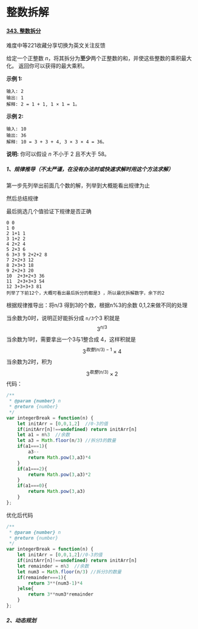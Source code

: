 # 整数拆解

#### [343. 整数拆分](https://leetcode-cn.com/problems/integer-break/)

难度中等221收藏分享切换为英文关注反馈

给定一个正整数 *n*，将其拆分为**至少**两个正整数的和，并使这些整数的乘积最大化。 返回你可以获得的最大乘积。

**示例 1:**

```
输入: 2
输出: 1
解释: 2 = 1 + 1, 1 × 1 = 1。
```

**示例 2:**

```
输入: 10
输出: 36
解释: 10 = 3 + 3 + 4, 3 × 3 × 4 = 36。
```

**说明:** 你可以假设 *n* 不小于 2 且不大于 58。



##### 1、规律推导（不太严谨，在没有办法时或快速求解时用这个方法求解）

第一步先列举出前面几个数的解，列举到大概能看出规律为止

然后总结规律

最后挑选几个值验证下规律是否正确

```
0 0
1 0
2 1+1 1
3 1+2 2
4 2+2 4
5 2+3 6
6 3+3 9 2+2+2 8
7 2+2+3 12
8 2+3+3 18
9 2+2+3 20
10  2+3+2+3 36
11  2+3+3+3 54
12 3+3+3+3 81
列举了下前12个，大概可看出最后拆分的都是3 ，所以最优拆解数字，余下的2
```

根据规律推导出：将n/3 得到3的个数，根据n%3的余数 0,1,2来做不同的处理

当余数为0时，说明正好能拆分成 `n/3`个3    积就是 
$$
3^{n/3}
$$
当余数为1时，需要拿出一个3与1整合成 4，这样积就是
$$
3^{取整(n/3)-1}\times4
$$
当余数为2时，积为
$$
3^{取整(n/3)}\times2
$$
代码：

```js
/**
 * @param {number} n
 * @return {number}
 */
var integerBreak = function(n) {
    let initArr = [0,0,1,2]  //0-3的值
    if(initArr[n]!==undefined) return initArr[n]
    let a1 = n%3  //余数
    let a3 = Math.floor(n/3) //拆分3的数量
    if(a1===1){
        a3--
        return Math.pow(3,a3)*4
    }
    if(a1===2){
        return Math.pow(3,a3)*2
    }
    if(a1===0){
        return Math.pow(3,a3)
    }
};
```

优化后代码

```js
/**
 * @param {number} n
 * @return {number}
 */
var integerBreak = function(n) {
    let initArr = [0,0,1,2]//0-3的值
    if(initArr[n]!==undefined) return initArr[n]
    let remainder = n%3  //余数
    let num3 = Math.floor(n/3) //拆分3的数量
    if(remainder===1){
        return 3**(num3-1)*4
    }else{
        return 3**num3*remainder
    }
};
```



##### 2、动态规划

